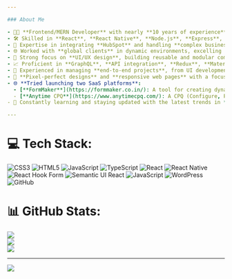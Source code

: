 ```yaml
---

### About Me

- 👨‍💻 **Frontend/MERN Developer** with nearly **10 years of experience** in web and mobile app development.
- 🛠 Skilled in **React**, **React Native**, **Node.js**, **Express**, **MongoDB**, and **full-stack development**.
- 🔄 Expertise in integrating **HubSpot** and handling **complex business logic** for seamless workflows.
- 🌐 Worked with **global clients** in dynamic environments, excelling in **remote collaboration**.
- 🎨 Strong focus on **UI/UX design**, building reusable and modular components for optimized development.
- 📈 Proficient in **GraphQL**, **API integration**, **Redux**, **Material UI**, **Bootstrap**, and **jQuery**.
- 🔧 Experienced in managing **end-to-end projects**, from UI development to API data handling.
- 🎯 **Pixel-perfect designs** and **responsive web pages** with a focus on performance optimization and SEO.
- 🌐 **Tried launching two SaaS platforms**:
  - [**FormMaker**](https://formmaker.co.in/): A tool for creating dynamic, multi-step forms with advanced features like field dependencies, calculations, and HubSpot integration.
  - [**Anytime CPQ**](https://www.anytimecpq.com/): A CPQ (Configure, Price, Quote) solution designed to manage product libraries, build real-time quotes, and handle deal workflows. Though these ventures didn’t succeed, they were valuable learning experiences in SaaS development and entrepreneurship.
- 🚀 Constantly learning and staying updated with the latest trends in **web development**.

---
```



# 💻 Tech Stack:
![CSS3](https://img.shields.io/badge/css3-%231572B6.svg?style=for-the-badge&logo=css3&logoColor=white) ![HTML5](https://img.shields.io/badge/html5-%23E34F26.svg?style=for-the-badge&logo=html5&logoColor=white) ![JavaScript](https://img.shields.io/badge/javascript-%23323330.svg?style=for-the-badge&logo=javascript&logoColor=%23F7DF1E) ![TypeScript](https://img.shields.io/badge/typescript-%23007ACC.svg?style=for-the-badge&logo=typescript&logoColor=white) ![React](https://img.shields.io/badge/react-%2320232a.svg?style=for-the-badge&logo=react&logoColor=%2361DAFB) ![React Native](https://img.shields.io/badge/react_native-%2320232a.svg?style=for-the-badge&logo=react&logoColor=%2361DAFB) ![React Hook Form](https://img.shields.io/badge/React%20Hook%20Form-%23EC5990.svg?style=for-the-badge&logo=reacthookform&logoColor=white) ![Semantic UI React](https://img.shields.io/badge/Semantic%20UI%20React-%2335BDB2.svg?style=for-the-badge&logo=SemanticUIReact&logoColor=white) ![JavaScript](https://img.shields.io/badge/javascript-%23323330.svg?style=for-the-badge&logo=javascript&logoColor=%23F7DF1E) ![WordPress](https://img.shields.io/badge/WordPress-%23117AC9.svg?style=for-the-badge&logo=WordPress&logoColor=white) ![GitHub](https://img.shields.io/badge/github-%23121011.svg?style=for-the-badge&logo=github&logoColor=white)
# 📊 GitHub Stats:
![](https://github-readme-stats.vercel.app/api?username=adminkaran123i&theme=dark&hide_border=false&include_all_commits=false&count_private=false)<br/>
![](https://github-readme-streak-stats.herokuapp.com/?user=adminkaran123i&theme=dark&hide_border=false)<br/>
![](https://github-readme-stats.vercel.app/api/top-langs/?username=adminkaran123&theme=dark&hide_border=false&include_all_commits=false&count_private=false&layout=compact)

---
[![](https://visitcount.itsvg.in/api?id=adminkaran123&icon=0&color=0)](https://visitcount.itsvg.in)

<!-- Proudly created with GPRM ( https://gprm.itsvg.in ) -->
